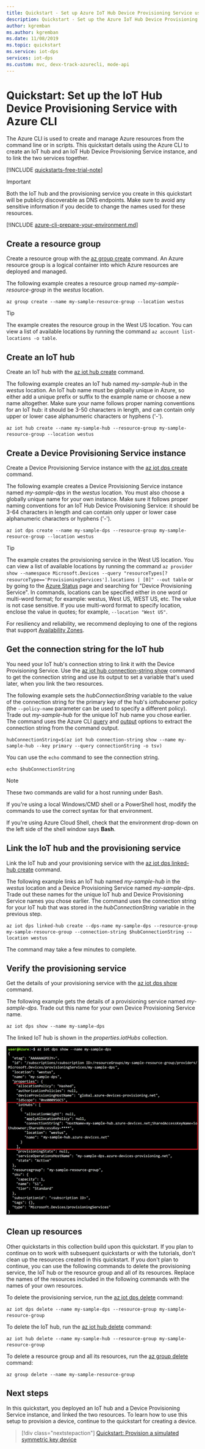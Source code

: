 ```yaml
---
title: Quickstart - Set up Azure IoT Hub Device Provisioning Service using Azure CLI
description: Quickstart - Set up the Azure IoT Hub Device Provisioning Service (DPS) using Azure CLI
author: kgremban
ms.author: kgremban
ms.date: 11/08/2019
ms.topic: quickstart
ms.service: iot-dps
services: iot-dps
ms.custom: mvc, devx-track-azurecli, mode-api
---
```


# Quickstart: Set up the IoT Hub Device Provisioning Service with Azure CLI

The Azure CLI is used to create and manage Azure resources from the command line or in scripts. This quickstart details using the Azure CLI to create an IoT hub and an IoT Hub Device Provisioning Service instance, and to link the two services together. 

[!INCLUDE [quickstarts-free-trial-note](../../includes/quickstarts-free-trial-note.md)]

> [!IMPORTANT]
> Both the IoT hub and the provisioning service you create in this quickstart will be publicly discoverable as DNS endpoints. Make sure to avoid any sensitive information if you decide to change the names used for these resources.
>

[!INCLUDE [azure-cli-prepare-your-environment.md](~/reusable-content/azure-cli/azure-cli-prepare-your-environment.md)]

## Create a resource group

Create a resource group with the [az group create](/cli/azure/group#az-group-create) command. An Azure resource group is a logical container into which Azure resources are deployed and managed.

The following example creates a resource group named *my-sample-resource-group* in the *westus* location.

```azurecli-interactive
az group create --name my-sample-resource-group --location westus
```

> [!TIP]
> The example creates the resource group in the West US location. You can view a list of available locations by running the command `az account list-locations -o table`.
>
>

## Create an IoT hub

Create an IoT hub with the [az iot hub create](/cli/azure/iot/hub#az-iot-hub-create) command.

The following example creates an IoT hub named *my-sample-hub* in the *westus* location. An IoT hub name must be globally unique in Azure, so either add a unique prefix or suffix to the example name or choose a new name altogether. Make sure your name follows proper naming conventions for an IoT hub: it should be 3-50 characters in length, and can contain only upper or lower case alphanumeric characters or hyphens ('-').

```azurecli-interactive 
az iot hub create --name my-sample-hub --resource-group my-sample-resource-group --location westus
```

## Create a Device Provisioning Service instance

Create a Device Provisioning Service instance with the [az iot dps create](/cli/azure/iot/dps#az-iot-dps-create) command.

The following example creates a Device Provisioning Service instance named *my-sample-dps* in the *westus* location. You must also choose a globally unique name for your own instance. Make sure it follows proper naming conventions for an IoT Hub Device Provisioning Service: it should be 3-64 characters in length and can contain only upper or lower case alphanumeric characters or hyphens ('-').

```azurecli-interactive
az iot dps create --name my-sample-dps --resource-group my-sample-resource-group --location westus
```

> [!TIP]
> The example creates the provisioning service in the West US location. You can view a list of available locations by running the command `az provider show --namespace Microsoft.Devices --query "resourceTypes[?resourceType=='ProvisioningServices'].locations | [0]" --out table` or by going to the [Azure Status](https://azure.microsoft.com/status/) page and searching for "Device Provisioning Service". In commands, locations can be specified either in one word or multi-word format; for example: westus, West US, WEST US, etc. The value is not case sensitive. If you use multi-word format to specify location, enclose the value in quotes; for example, `--location "West US"`.
>
> For resiliency and reliability, we recommend deploying to one of the regions that support [Availability Zones](iot-dps-ha-dr.md).

## Get the connection string for the IoT hub

You need your IoT hub's connection string to link it with the Device Provisioning Service. Use the [az iot hub connection-string show](/cli/azure/iot/hub/connection-string#az-iot-hub-connection-string-show) command to get the connection string and use its output to set a variable that's used later, when you link the two resources.

The following example sets the *hubConnectionString* variable to the value of the connection string for the primary key of the hub's *iothubowner* policy (the `--policy-name` parameter can be used to specify a different policy). Trade out *my-sample-hub* for the unique IoT hub name you chose earlier. The command uses the Azure CLI [query](/cli/azure/query-azure-cli) and [output](/cli/azure/format-output-azure-cli#tsv-output-format) options to extract the connection string from the command output.

```azurecli-interactive
hubConnectionString=$(az iot hub connection-string show --name my-sample-hub --key primary --query connectionString -o tsv)
```

You can use the `echo` command to see the connection string.

```azurecli-interactive
echo $hubConnectionString
```

> [!NOTE]
> These two commands are valid for a host running under Bash.
>
> If you're using a local Windows/CMD shell or a PowerShell host, modify the commands to use the correct syntax for that environment.
>
> If you're using Azure Cloud Shell, check that the environment drop-down on the left side of the shell window says **Bash**.
>

## Link the IoT hub and the provisioning service

Link the IoT hub and your provisioning service with the [az iot dps linked-hub create](/cli/azure/iot/dps/linked-hub#az-iot-dps-linked-hub-create) command.

The following example links an IoT hub named *my-sample-hub* in the *westus* location and a Device Provisioning Service named *my-sample-dps*. Trade out these names for the unique IoT hub and Device Provisioning Service names you chose earlier. The command uses the connection string for your IoT hub that was stored in the *hubConnectionString* variable in the previous step.

```azurecli-interactive 
az iot dps linked-hub create --dps-name my-sample-dps --resource-group my-sample-resource-group --connection-string $hubConnectionString --location westus
```

The command may take a few minutes to complete.

## Verify the provisioning service

Get the details of your provisioning service with the [az iot dps show](/cli/azure/iot/dps#az-iot-dps-show) command.

The following example gets the details of a provisioning service named *my-sample-dps*. Trade out this name for your own Device Provisioning Service name.

```azurecli-interactive
az iot dps show --name my-sample-dps
```

The linked IoT hub is shown in the *properties.iotHubs* collection.

![Verify Provisioning Service](./media/quick-setup-auto-provision-cli/verify-provisioning-service.png)

## Clean up resources

Other quickstarts in this collection build upon this quickstart. If you plan to continue on to work with subsequent quickstarts or with the tutorials, don't clean up the resources created in this quickstart. If you don't plan to continue, you can use the following commands to delete the provisioning service, the IoT hub or the resource group and all of its resources. Replace the names of the resources included in the following commands with the names of your own resources.

To delete the provisioning service, run the [az iot dps delete](/cli/azure/iot/dps#az-iot-dps-delete) command:

```azurecli-interactive
az iot dps delete --name my-sample-dps --resource-group my-sample-resource-group
```
To delete the IoT hub, run the [az iot hub delete](/cli/azure/iot/hub#az-iot-hub-delete) command:

```azurecli-interactive
az iot hub delete --name my-sample-hub --resource-group my-sample-resource-group
```

To delete a resource group and all its resources, run the [az group delete](/cli/azure/group#az-group-delete) command:

```azurecli-interactive
az group delete --name my-sample-resource-group
```

## Next steps

In this quickstart, you deployed an IoT hub and a Device Provisioning Service instance, and linked the two resources. To learn how to use this setup to provision a device, continue to the quickstart for creating a device.

> [!div class="nextstepaction"]
> [Quickstart: Provision a simulated symmetric key device](./quick-create-simulated-device-symm-key.md)
